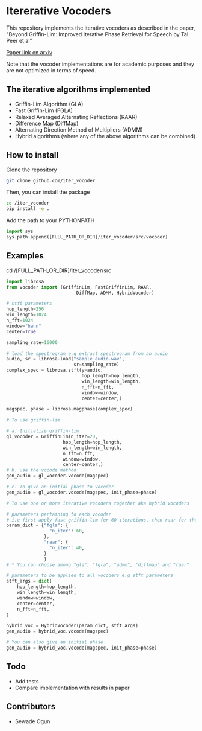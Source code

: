 # Itererative Vocoders

This repository implements the iterative vocoders as described in the paper,
"Beyond Griffin-Lim: Improved Iterative Phase Retrieval for Speech by Tal Peer et al"

[Paper link on arxiv](https://arxiv.org/abs/2205.05496)

Note that the vocoder implementations are for academic purposes and they are not optimized in terms of speed.

## The iterative algorithms implemented

- Griffin-Lim Algorithm (GLA)
- Fast Griffin-Lim (FGLA)
- Relaxed Averaged Alternating Reflections (RAAR)
- Difference Map (DiffMap)
- Alternating Direction Method of Multipliers (ADMM)
- Hybrid algorithms (where any of the above algorithms can be combined)

## How to install

Clone the repository

```bash
git clone github.com/iter_vocoder
```

Then, you can install the package

```bash
cd /iter_vocoder
pip install -e .
```

Add the path to your PYTHONPATH

```python
import sys
sys.path.append([FULL_PATH_OR_DIR]/iter_vocoder/src/vocoder)
```

## Examples

cd /[FULL_PATH_OR_DIR]/iter_vocoder/src

```python
import librosa
from vocoder import (GriffinLim, FastGriffinLim, RAAR, 
                          DiffMap, ADMM, HybridVocoder)

# stft parameters
hop_length=256
win_length=1024
n_fft=1024
window="hann"
center=True

sampling_rate=16000

# load the spectrogram e.g extract spectrogram from an audio
audio, sr = librosa.load("sample_audio.wav", 
                         sr=sampling_rate)
complex_spec = librosa.stft(y=audio, 
                            hop_length=hop_length, 
                            win_length=win_length,
                            n_fft=n_fft,
                            window=window,
                            center=center,)

magspec, phase = librosa.magphase(complex_spec)

# To use griffin-lim

# a. Initialize griffin-lim
gl_vocoder = GriffinLim(n_iter=20,
                     hop_length=hop_length, 
                     win_length=win_length,
                     n_fft=n_fft,
                     window=window,
                     center=center,)
# b. use the vocode method 
gen_audio = gl_vocoder.vocode(magspec)

# c. To give an initial phase to vocoder
gen_audio = gl_vocoder.vocode(magspec, init_phase=phase)

# To use one or more iterative vocoders together aka hybrid vocoders

# parameters pertaining to each vocoder
# i.e first apply fast griffin-lim for 60 iterations, then raar for the last 40 iterations, for a total of 100 iterations
param_dict = {"fgla": {
                "n_iter": 60,
              },
              "raar": {
                "n_iter": 40,
              }
              }
# * You can choose among "gla", "fgla", "admm", "diffmap" and "raar"

# parameters to be applied to all vocoders e.g stft parameters
stft_args = dict(
    hop_length=hop_length,
    win_length=win_length,
    window=window,
    center=center,
    n_fft=n_fft,
)

hybrid_voc = HybridVocoder(param_dict, stft_args)
gen_audio = hybrid_voc.vocode(magspec)

# You can also give an initial phase
gen_audio = hybrid_voc.vocode(magspec, init_phase=phase)
```

## Todo

- Add tests
- Compare implementation with results in paper

## Contributors

- Sewade Ogun
